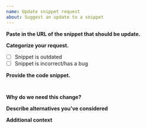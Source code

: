 ```yaml
---
name: Update snippet request
about: Suggest an update to a snippet
---
```


**Paste in the URL of the snippet that should be update.**

**Categorize your request.**

- [ ] Snippet is outdated
- [ ] Snippet is incorrect/has a bug

**Provide the code snippet.**

<!-- In its entirety paste in the full code snippet that should be used instead. -->

```


```

**Why do we need this change?**

<!-- Provide a clear and concise technical explanation of why this change is needed. -->

**Describe alternatives you've considered**

<!-- A clear and concise description of any alternative solutions or features you've considered. -->

**Additional context**

<!-- Optional: add any other context or screenshots about the feature request here. -->
